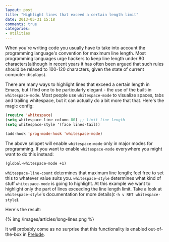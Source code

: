 ```yaml
---
layout: post
title: "Highlight lines that exceed a certain length limit"
date: 2013-05-31 15:18
comments: true
categories:
- Utilities
---
```


When you're writing code you usually have to take into account the
programming language's convention for maximum line length. Most
programming languages urge hackers to keep line length under 80
characters(although in recent years it has often been argued that such
rules should be relaxed to 100-120 characters, given the state of
current computer displays).

There are many ways to highlight lines that exceed a certain length in
Emacs, but I find one to be particularly elegant - the use of the
built-in `whitespace-mode`. Most people use `whitespace-mode` to
visualize spaces, tabs and trailing whitespace, but it can actually do
a bit more that that. Here's the magic config:

``` cl
(require 'whitespace)
(setq whitespace-line-column 80) ;; limit line length
(setq whitespace-style '(face lines-tail))

(add-hook 'prog-mode-hook 'whitespace-mode)
```

The above snippet will enable `whitespace-mode` only in major modes
for programming. If you want to enable `whitespace-mode` everywhere
you might want to do this instead:

``` cl
(global-whitespace-mode +1)
```

`whitespace-line-count` determines that maximum line length; feel free
to set this to whatever value suits you. `whitespace-style` determines
what kind of stuff `whitespace-mode` is going to highlight. At this
example we want to highlight only the part of lines exceeding the line
length limit. Take a look at `whitespace-style`'s documentation for
more details(`C-h v RET whitespace-style`).

Here's the result:

{% img /images/articles/long-lines.png %}

It will probably come as no surprise that this functionality is
enabled out-of-the-box in [Prelude](https://github.com/bbatsov/prelude).
